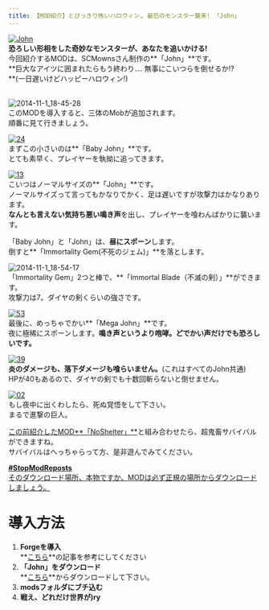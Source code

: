 ```yaml
---
title: 【MOD紹介】とびっきり怖いハロウィン… 最恐のモンスター襲来! 「John」
---
```


[![John](https://cdn-ak.f.st-hatena.com/images/fotolife/s/sasigume/20210208/20210208131501.png)](#1/e/1e510a20.png "John")  
**恐ろしい形相をした奇妙なモンスターが、あなたを追いかける!**  
今回紹介するMODは、SCMownsさん制作の**「John」**です。  
**巨大なアイツに囲まれたらもう終わり…. 無事にこいつらを倒せるか!?  
**(一日遅いけどハッピーハロウィン!)

   
![2014-11-1_18-45-28](https://cdn-ak.f.st-hatena.com/images/fotolife/s/sasigume/20210208/20210208135743.jpg)  
このMODを導入すると、三体のMobが追加されます。  
順番に見て行きましょう。

[![24](https://cdn-ak.f.st-hatena.com/images/fotolife/s/sasigume/20210208/20210208153720.png)](#a/9/a9caf5fa.png "24")  
まずこの小さいのは**「Baby John」**です。  
とても素早く、プレイヤーを執拗に追ってきます。

[![13](https://cdn-ak.f.st-hatena.com/images/fotolife/s/sasigume/20210208/20210208175049.png)](#e/f/ef102e7d.png "13")  
こいつはノーマルサイズの**「John」**です。  
ノーマルサイズって言ってもかなりでかく、足は遅いですが攻撃力はかなりあります。  
**なんとも言えない気持ち悪い鳴き声**を出し、プレイヤーを喰わんばかりに襲います。

「Baby John」と「John」は、**昼にスポーン**します。  
倒すと**「Immortality Gem(不死のジェム)」**を落とします。

![2014-11-1_18-54-17](https://cdn-ak.f.st-hatena.com/images/fotolife/s/sasigume/20210208/20210208143156.jpg)  
「Immortality Gem」2つと棒で、**「Immortal Blade（不滅の剣）」**ができます。  
攻撃力は7。ダイヤの剣くらいの強さです。

[![53](https://cdn-ak.f.st-hatena.com/images/fotolife/s/sasigume/20210208/20210208162320.png)](#d/8/d8296445.png "53")  
最後に、めっちゃでかい**「Mega John」**です。  
夜に極稀にスポーンします。**鳴き声というより咆哮。どでかい声だけでも恐ろしいです。**

[![39](https://cdn-ak.f.st-hatena.com/images/fotolife/s/sasigume/20210208/20210208151329.png)](#9/3/93a0a8ee.png "39")  
**炎のダメージも、落下ダメージも喰らいません。**(これはすべてのJohn共通)  
HPが40もあるので、ダイヤの剣でも十数回斬らないと倒せません。

[![02](https://cdn-ak.f.st-hatena.com/images/fotolife/s/sasigume/20210208/20210208154221.png)](#a/e/aee17181.png "02")  
もし夜中に出くわしたら、死ぬ覚悟をして下さい。  
まるで進撃の巨人。

[この前紹介したMOD**「NoShelter」**](./noshelter/ "【MOD紹介】激ムズい! どこでもゾンビが追いかけてくる 「NoShelter」 【Minecraft】")と組み合わせたら、超鬼畜サバイバルができますね。  
サバイバルはへっちゃらって方、是非遊んでみてください。

[**#StopModReposts**  
そのダウンロード場所、本物ですか。MODは必ず正規の場所からダウンロードしましょう。](https://www.napoan.com/stop-mod-reposts/)

# 導入方法 

1.  **Forgeを導入**  
    **[こちら](/minecraft-je/howto/install-forge/)**の記事を参考にしてください
2.  **「John」をダウンロード**  
    **[こちら](http://www.minecraftforum.net/forums/mapping-and-modding/minecraft-mods/1283649-1-6-4-smp-john-v3-2-revived-mega-giant-john-baby)**からダウンロードして下さい。
3.  **modsフォルダにブチ込む** 
4.  **戦え、どれだけ世界が)ry**
